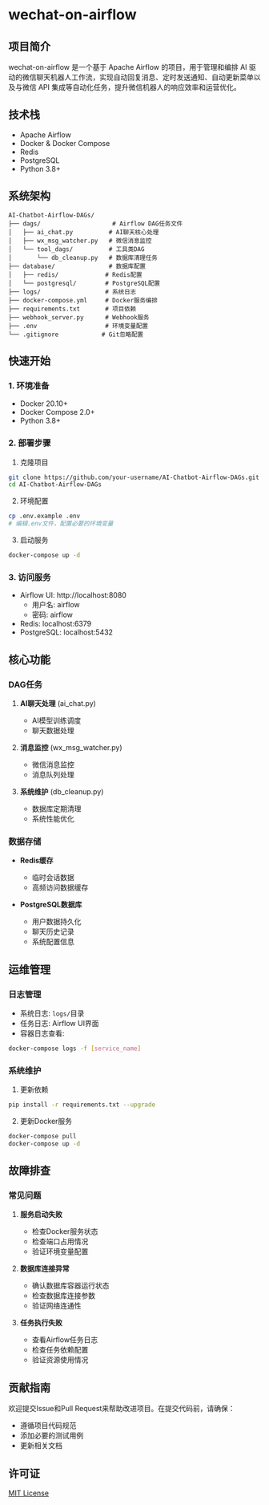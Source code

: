 # wechat-on-airflow

## 项目简介
wechat-on-airflow 是一个基于 Apache Airflow 的项目，用于管理和编排 AI 驱动的微信聊天机器人工作流，实现自动回复消息、定时发送通知、自动更新菜单以及与微信 API 集成等自动化任务，提升微信机器人的响应效率和运营优化。

## 技术栈
- Apache Airflow
- Docker & Docker Compose
- Redis
- PostgreSQL
- Python 3.8+

## 系统架构
```
AI-Chatbot-Airflow-DAGs/
├── dags/                    # Airflow DAG任务文件
│   ├── ai_chat.py          # AI聊天核心处理
│   ├── wx_msg_watcher.py   # 微信消息监控
│   └── tool_dags/          # 工具类DAG
│       └── db_cleanup.py   # 数据库清理任务
├── database/               # 数据库配置
│   ├── redis/             # Redis配置
│   └── postgresql/        # PostgreSQL配置
├── logs/                  # 系统日志
├── docker-compose.yml     # Docker服务编排
├── requirements.txt       # 项目依赖
├── webhook_server.py      # Webhook服务
├── .env                   # 环境变量配置
└── .gitignore            # Git忽略配置
```

## 快速开始

### 1. 环境准备
- Docker 20.10+
- Docker Compose 2.0+
- Python 3.8+

### 2. 部署步骤

1. 克隆项目
```bash
git clone https://github.com/your-username/AI-Chatbot-Airflow-DAGs.git
cd AI-Chatbot-Airflow-DAGs
```

2. 环境配置
```bash
cp .env.example .env
# 编辑.env文件，配置必要的环境变量
```

3. 启动服务
```bash
docker-compose up -d
```

### 3. 访问服务
- Airflow UI: http://localhost:8080
  - 用户名: airflow
  - 密码: airflow
- Redis: localhost:6379
- PostgreSQL: localhost:5432

## 核心功能

### DAG任务
1. **AI聊天处理** (ai_chat.py)
   - AI模型训练调度
   - 聊天数据处理

2. **消息监控** (wx_msg_watcher.py)
   - 微信消息监控
   - 消息队列处理

3. **系统维护** (db_cleanup.py)
   - 数据库定期清理
   - 系统性能优化

### 数据存储
- **Redis缓存**
  - 临时会话数据
  - 高频访问数据缓存

- **PostgreSQL数据库**
  - 用户数据持久化
  - 聊天历史记录
  - 系统配置信息

## 运维管理

### 日志管理
- 系统日志: `logs/`目录
- 任务日志: Airflow UI界面
- 容器日志查看:
```bash
docker-compose logs -f [service_name]
```

### 系统维护
1. 更新依赖
```bash
pip install -r requirements.txt --upgrade
```

2. 更新Docker服务
```bash
docker-compose pull
docker-compose up -d
```

## 故障排查

### 常见问题
1. **服务启动失败**
   - 检查Docker服务状态
   - 检查端口占用情况
   - 验证环境变量配置

2. **数据库连接异常**
   - 确认数据库容器运行状态
   - 检查数据库连接参数
   - 验证网络连通性

3. **任务执行失败**
   - 查看Airflow任务日志
   - 检查任务依赖配置
   - 验证资源使用情况

## 贡献指南
欢迎提交Issue和Pull Request来帮助改进项目。在提交代码前，请确保：
- 遵循项目代码规范
- 添加必要的测试用例
- 更新相关文档

## 许可证
[MIT License](LICENSE)


